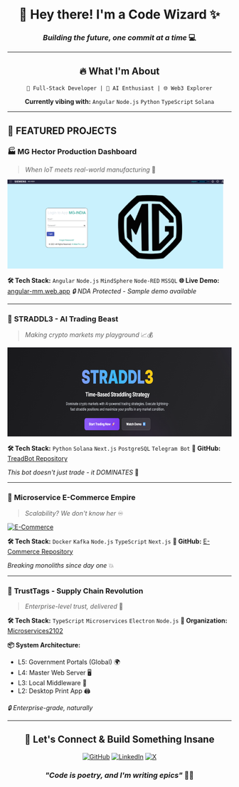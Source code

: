 <div align="center">

# 🚀 Hey there! I'm a Code Wizard ✨

### _Building the future, one commit at a time_ 💻

---

## 🔥 **What I'm About**

```
🎯 Full-Stack Developer | 🤖 AI Enthusiast | 🌐 Web3 Explorer
```

**Currently vibing with:** `Angular` `Node.js` `Python` `TypeScript` `Solana`

</div>

---

## 💫 **FEATURED PROJECTS**

### 🏭 **MG Hector Production Dashboard**

> _When IoT meets real-world manufacturing_ 🦾

<a href="https://angular-mm.web.app/login">
  <img src="./images/img1.png" alt="MG Project" height="200">
</a>

**🛠️ Tech Stack:** `Angular` `Node.js` `MindSphere` `Node-RED` `MSSQL`
**🌐 Live Demo:** [angular-mm.web.app](https://angular-mm.web.app/login)
_🔒 NDA Protected - Sample demo available_

---

### 🤖 **STRADDL3 - AI Trading Beast**

> _Making crypto markets my playground_ 📈💰

<a href="https://github.com/yashsm01/TreadBot">
  <img src="./images/img2.png" alt="STRADDL3" height="200">
</a>

**🛠️ Tech Stack:** `Python` `Solana` `Next.js` `PostgreSQL` `Telegram Bot`
**📱 GitHub:** [TreadBot Repository](https://github.com/yashsm01/TreadBot)

_This bot doesn't just trade - it DOMINATES_ 💪

---

### 🛒 **Microservice E-Commerce Empire**

> _Scalability? We don't know her_ ♾️

<a href="https://github.com/Microservices2102/E-Commerce">
  <img src="https://opengraph.githubassets.com/1/Microservices2102/E-Commerce" alt="E-Commerce" height="200">
</a>

**🛠️ Tech Stack:** `Docker` `Kafka` `Node.js` `TypeScript` `Next.js`
**🔗 GitHub:** [E-Commerce Repository](https://github.com/Microservices2102/E-Commerce)

_Breaking monoliths since day one_ 💥

---

### 🔗 **TrustTags - Supply Chain Revolution**

> _Enterprise-level trust, delivered_ 🏢

**🛠️ Tech Stack:** `TypeScript` `Microservices` `Electron` `Node.js`
**🏢 Organization:** [Microservices2102](https://github.com/orgs/Microservices2102/repositories)

**📦 System Architecture:**

- L5: Government Portals (Global) 🌍
- L4: Master Web Server 🖥️
- L3: Local Middleware 🔄
- L2: Desktop Print App 🖨️

_🔒 Enterprise-grade, naturally_

---

<div align="center">

## 🎯 **Let's Connect & Build Something Insane**

[![GitHub](https://img.shields.io/badge/GitHub-000000?style=for-the-badge&logo=github&logoColor=white)](https://github.com)
[![LinkedIn](https://img.shields.io/badge/LinkedIn-0077B5?style=for-the-badge&logo=linkedin&logoColor=white)](https://linkedin.com/in/yash-modi-748817190/)
[![X](https://img.shields.io/badge/X-000000?style=for-the-badge&logo=x&logoColor=white)](https://x.com/yashsm21)

### _"Code is poetry, and I'm writing epics"_ 📝✨

</div>
